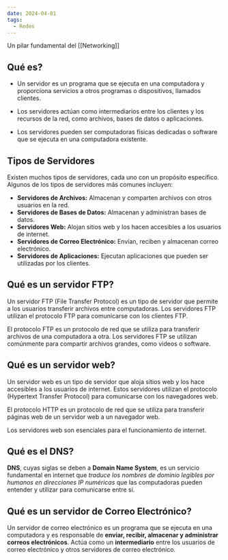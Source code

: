```yaml
---
date: 2024-04-01
tags:
  - Redes
---
```


Un pilar fundamental del [[Networking]]
## Qué es?

- Un servidor es un programa que se ejecuta en una computadora y proporciona servicios a otros programas o dispositivos, llamados clientes.

- Los servidores actúan como intermediarios entre los clientes y los recursos de la red, como archivos, bases de datos o aplicaciones.

- Los servidores pueden ser computadoras físicas dedicadas o software que se ejecuta en una computadora existente.

## Tipos de Servidores
Existen muchos tipos de servidores, cada uno con un propósito específico. Algunos de los tipos de servidores más comunes incluyen:

- **Servidores de Archivos:** Almacenan y comparten archivos con otros usuarios en la red.
- **Servidores de Bases de Datos:** Almacenan y administran bases de datos.
- **Servidores Web:** Alojan sitios web y los hacen accesibles a los usuarios de internet.
- **Servidores de Correo Electrónico:** Envían, reciben y almacenan correo electrónico.
- **Servidores de Aplicaciones:** Ejecutan aplicaciones que pueden ser utilizadas por los clientes.

## Qué es un servidor FTP?
Un servidor FTP (File Transfer Protocol) es un tipo de servidor que permite a los usuarios transferir archivos entre computadoras. Los servidores FTP utilizan el protocolo FTP para comunicarse con los clientes FTP.

El protocolo FTP es un protocolo de red que se utiliza para transferir archivos de una computadora a otra. Los servidores FTP se utilizan comúnmente para compartir archivos grandes, como videos o software.

## Qué es un servidor web?
Un servidor web es un tipo de servidor que aloja sitios web y los hace accesibles a los usuarios de internet. Estos servidores utilizan el protocolo (Hypertext Transfer Protocol) para comunicarse con los navegadores web.

El protocolo HTTP es un protocolo de red que se utiliza para transferir páginas web de un servidor web a un navegador web. 

Los servidores web son esenciales para el funcionamiento de internet.

## Qué es el DNS?
**DNS**, cuyas siglas se deben a **Domain Name System**, es un servicio fundamental en internet que *traduce los nombres de dominio legibles por humanos en direcciones IP numéricas* que las computadoras pueden entender y utilizar para comunicarse entre sí.

## Qué es un servidor de Correo Electrónico?
Un servidor de correo electrónico es un programa que se ejecuta en una computadora y es responsable de **enviar, recibir, almacenar y administrar correos electrónicos**. Actúa como un **intermediario** entre los usuarios de correo electrónico y otros servidores de correo electrónico.
